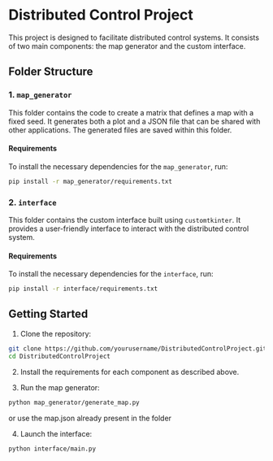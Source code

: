 # Distributed Control Project

This project is designed to facilitate distributed control systems. It consists of two main components: the map generator and the custom interface.

## Folder Structure

### 1. `map_generator`
This folder contains the code to create a matrix that defines a map with a fixed seed. It generates both a plot and a JSON file that can be shared with other applications. The generated files are saved within this folder.

#### Requirements
To install the necessary dependencies for the `map_generator`, run:
```bash
pip install -r map_generator/requirements.txt
```

### 2. `interface`
This folder contains the custom interface built using `customtkinter`. It provides a user-friendly interface to interact with the distributed control system.

#### Requirements
To install the necessary dependencies for the `interface`, run:
```bash
pip install -r interface/requirements.txt
```

## Getting Started

1. Clone the repository:
```bash
git clone https://github.com/yourusername/DistributedControlProject.git
cd DistributedControlProject
```

2. Install the requirements for each component as described above.

3. Run the map generator:
```bash
python map_generator/generate_map.py
```
or use the map.json already present in the folder

4. Launch the interface:
```bash
python interface/main.py
```
